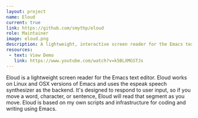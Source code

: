 ```yaml
---
layout: project
name: Eloud
current: true
link: https://github.com/smythp/eloud
role: Maintainer
image: eloud.png
description: A lightweight, interactive screen reader for the Emacs text editor.
resources:
 - text: View Demo
   link: https://www.youtube.com/watch?v=k5BLXMGSTJs
---
```


<p>
	Eloud is a lightweight screen reader for the Emacs text editor. Eloud works on Linux and OSX versions of Emacs and uses the espeak speech synthesizer as the backend. It's designed to respond to user input, so if you move a word, character, or sentence, Eloud will read that segment as you move. Eloud is based on my own scripts and infrastructure for coding and writing using Emacs.
	</p>
	
	
	



